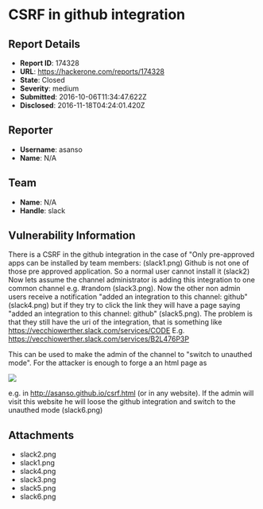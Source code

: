# CSRF in github integration

## Report Details
- **Report ID**: 174328
- **URL**: https://hackerone.com/reports/174328
- **State**: Closed
- **Severity**: medium
- **Submitted**: 2016-10-06T11:34:47.622Z
- **Disclosed**: 2016-11-18T04:24:01.420Z

## Reporter
- **Username**: asanso
- **Name**: N/A

## Team
- **Name**: N/A
- **Handle**: slack

## Vulnerability Information
There is a CSRF in the github integration in the case of "Only pre-approved apps can be installed by team members: (slack1.png)
Github is not one of those pre approved application. So a normal user cannot install it (slack2)
Now lets assume the channel administrator is adding this integration to one common channel e.g. #random (slack3.png).
Now the other non admin users receive a notification "added an integration to this channel: github" (slack4.png) but if they try to click the link they will have a page saying "added an integration to this channel: github" (slack5.png). The problem is that they still have the uri of the integration, that is something like https://vecchiowerther.slack.com/services/CODE E.g. https://vecchiowerther.slack.com/services/B2L476P3P

This can be used to make the admin of the channel to  "switch to unauthed mode".
For the attacker is enough to forge a an html page as

<html>
<img src="https://vecchiowerther.slack.com/services/88143227125?no_auth_mode=1">
</html>

e.g. in http://asanso.github.io/csrf.html (or in any website). 
If the admin will visit this website he will loose the github integration and switch to the unauthed mode (slack6.png)

## Attachments
- slack2.png
- slack1.png
- slack4.png
- slack3.png
- slack5.png
- slack6.png
